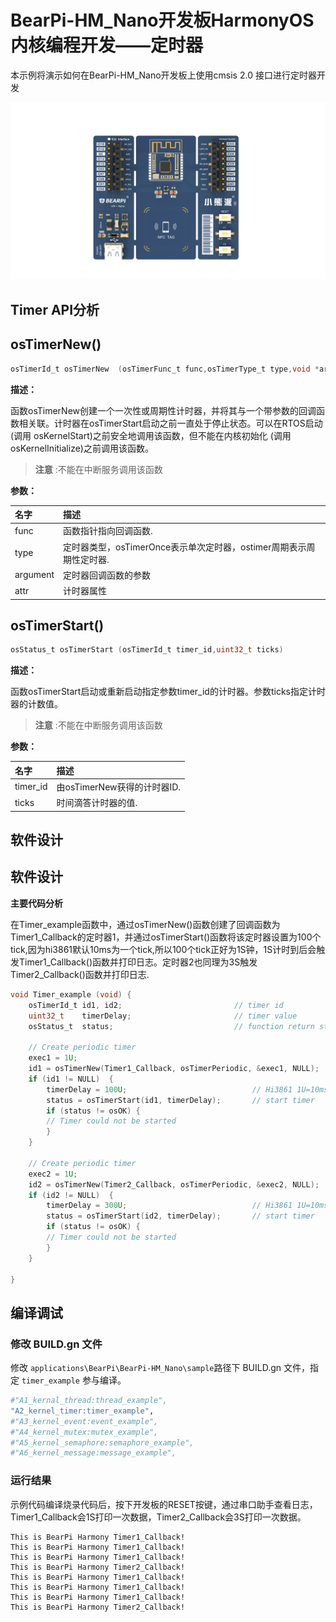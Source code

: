 # BearPi-HM_Nano开发板HarmonyOS内核编程开发——定时器
本示例将演示如何在BearPi-HM_Nano开发板上使用cmsis 2.0 接口进行定时器开发

![BearPi-HM_Nano](/applications/BearPi/BearPi-HM_Nano/docs/figures/00_public/BearPi-HM_Nano.png)
## Timer API分析


## osTimerNew()

```c
osTimerId_t osTimerNew	(osTimerFunc_t func,osTimerType_t type,void *argument,const osTimerAttr_t *attr)
```
**描述：**

函数osTimerNew创建一个一次性或周期性计时器，并将其与一个带参数的回调函数相关联。计时器在osTimerStart启动之前一直处于停止状态。可以在RTOS启动(调用 osKernelStart)之前安全地调用该函数，但不能在内核初始化 (调用 osKernelInitialize)之前调用该函数。
> **注意** :不能在中断服务调用该函数


**参数：**

|名字|描述|
|:--|:------| 
| func | 函数指针指向回调函数.  |
| type | 定时器类型，osTimerOnce表示单次定时器，ostimer周期表示周期性定时器.  |
| argument |定时器回调函数的参数|
| attr |计时器属性|

## osTimerStart()

```c
osStatus_t osTimerStart	(osTimerId_t timer_id,uint32_t ticks)
```
**描述：**

函数osTimerStart启动或重新启动指定参数timer_id的计时器。参数ticks指定计时器的计数值。

> **注意** :不能在中断服务调用该函数


**参数：**

|名字|描述|
|:--|:------| 
| timer_id | 由osTimerNew获得的计时器ID.  |
| ticks | 时间滴答计时器的值.  |

## 软件设计

## 软件设计

**主要代码分析**

在Timer_example函数中，通过osTimerNew()函数创建了回调函数为Timer1_Callback的定时器1，并通过osTimerStart()函数将该定时器设置为100个tick,因为hi3861默认10ms为一个tick,所以100个tick正好为1S钟，1S计时到后会触发Timer1_Callback()函数并打印日志。定时器2也同理为3S触发Timer2_Callback()函数并打印日志.

```c
void Timer_example (void) {
    osTimerId_t id1, id2;                         // timer id
    uint32_t    timerDelay;                       // timer value
    osStatus_t  status;                           // function return status

    // Create periodic timer
    exec1 = 1U;
    id1 = osTimerNew(Timer1_Callback, osTimerPeriodic, &exec1, NULL);
    if (id1 != NULL)  {
        timerDelay = 100U;                            // Hi3861 1U=10ms,100U=1S
        status = osTimerStart(id1, timerDelay);       // start timer
        if (status != osOK) {
        // Timer could not be started
        }
    }

    // Create periodic timer
    exec2 = 1U;
    id2 = osTimerNew(Timer2_Callback, osTimerPeriodic, &exec2, NULL);
    if (id2 != NULL)  {
        timerDelay = 300U;                            // Hi3861 1U=10ms,300U=3S
        status = osTimerStart(id2, timerDelay);       // start timer
        if (status != osOK) {
        // Timer could not be started
        }
    }
  
}

```

## 编译调试

### 修改 BUILD.gn 文件

修改 `applications\BearPi\BearPi-HM_Nano\sample`路径下 BUILD.gn 文件，指定 `timer_example` 参与编译。

```r
#"A1_kernal_thread:thread_example",
"A2_kernel_timer:timer_example",
#"A3_kernel_event:event_example",
#"A4_kernel_mutex:mutex_example",
#"A5_kernel_semaphore:semaphore_example",
#"A6_kernel_message:message_example",
```
    


### 运行结果<a name="section18115713118"></a>

示例代码编译烧录代码后，按下开发板的RESET按键，通过串口助手查看日志，Timer1_Callback会1S打印一次数据，Timer2_Callback会3S打印一次数据。
```
This is BearPi Harmony Timer1_Callback!
This is BearPi Harmony Timer1_Callback!
This is BearPi Harmony Timer1_Callback!
This is BearPi Harmony Timer2_Callback!
This is BearPi Harmony Timer1_Callback!
This is BearPi Harmony Timer1_Callback!
This is BearPi Harmony Timer1_Callback!
This is BearPi Harmony Timer2_Callback!
```
